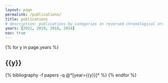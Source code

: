 ```yaml
---
layout: page
permalink: /publications/
title: publications
# description: publications by categories in reversed chronological order. generated by jekyll-scholar.
years: [2021, 2019, 2018, 2014]
nav: true
---
```


<div class="publications">
<!-- * equal first author contribution   -->
{% for y in page.years %}
  <h2 class="year">{{y}}</h2>
  {% bibliography -f papers -q @*[year={{y}}]* %}
{% endfor %}

</div>
